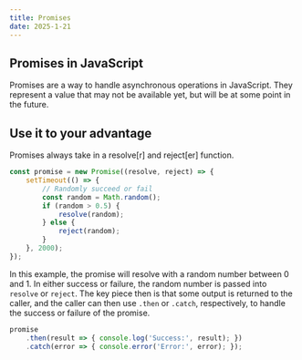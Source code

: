 ```yaml
---
title: Promises
date: 2025-1-21
---
```

## Promises in JavaScript

Promises are a way to handle asynchronous operations in JavaScript. They represent a value that may not be available yet, but will be at some point in the future.

## Use it to your advantage
Promises always take in a resolve[r] and reject[er] function.

```javascript
const promise = new Promise((resolve, reject) => {
    setTimeout(() => {
        // Randomly succeed or fail
        const random = Math.random();
        if (random > 0.5) {
            resolve(random);
        } else {
            reject(random);
        }
    }, 2000);
});
```

In this example, the promise will resolve with a random number between 0 and 1. In either success or failure, the random number is passed into `resolve` or `reject`. The key piece then is that some output is returned to the caller, and the caller can then use `.then` or `.catch`, respectively, to handle the success or failure of the promise.

```javascript
promise
    .then(result => { console.log('Success:', result); })
    .catch(error => { console.error('Error:', error); });
```
